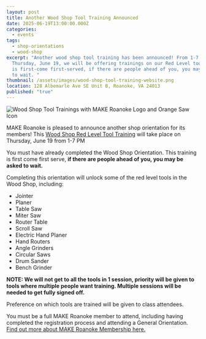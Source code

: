 ```yaml
---
layout: post
title: Another Wood Shop Tool Training Announced
date: 2025-06-19T13:00:00.000Z
categories:
  - events
tags:
  - shop-orientations
  - wood-shop
excerpt: "Another wood shop tool training has been announced! From 1-7 PM on
  Thursday, June 19, we will be offering trainings on our Red Level tools. This
  is first-come first-served, if there are people ahead of you, you may be asked
  to wait. "
thumbnail: /assets/images/wood-shop-tool-training-website.png
location: 128 Albemarle Ave SE Unit B, Roanoke, VA 24013
published: "true"
---
```

![Wood Shop Tool Trainings with MAKE Roanoke Logo and Orange Saw Icon](/assets/images/wood-shop-tool-training-website.png)

MAKE Roanoke is pleased to announce another shop orientation for its members! This [Wood Shop Red Level Tool Training](https://www.meetup.com/make-roanoke/events/308527764/?slug=make-roanoke&eventId=308463180&isFirstPublish=true) will take place on Thursday, June 19 from 1-7 PM

[](https://www.meetup.com/make-roanoke/events/308463180/?eventOrigin=group_events_list)You must have already completed the Wood Shop Orientation. This training is first come first serve, **if there are people ahead of you, you may be asked to wait.**

Completing this orientation will unlock some of the red level tools in the Wood Shop, including:

* Jointer
* Planer
* Table Saw
* Miter Saw
* Router Table
* Scroll Saw
* Electric Hand Planer
* Hand Routers
* Angle Grinders
* Circular Saws
* Drum Sander
* Bench Grinder

**NOTE: We will not get to all the tools in 1 session, priority will be given to tools where multiple people want training. Multiple sessions will be needed to get fully signed off.**

Preference on which tools are trained will be given to class attendees.

You must be a full MAKE Roanoke member to attend, including having completed the registration process and attending a General Orientation. [Find out more about MAKE Roanoke Membership here.](https://makeroanoke.org/membership/)
